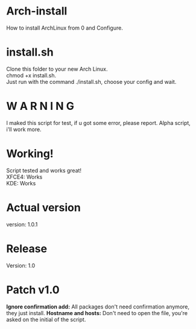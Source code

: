 # Arch-install
How to install ArchLinux from 0 and Configure.  

# install.sh
Clone this folder to your new Arch Linux.  
chmod +x install.sh.  
Just run with the command ./install.sh, choose your config and wait.

# W A R N I N G #
I maked this script for test, if u got some error, please report. Alpha script, i'll work more.  

# Working! #
Script tested and works great!  
XFCE4: Works  
KDE: Works  

# Actual version #
version: 1.0.1

# Release #
Version: 1.0

# Patch v1.0 #

**Ignore confirmation add:** All packages don't need confirmation anymore, they just install.
**Hostname and hosts:** Don't need to open the file, you're asked on the initial of the script.

